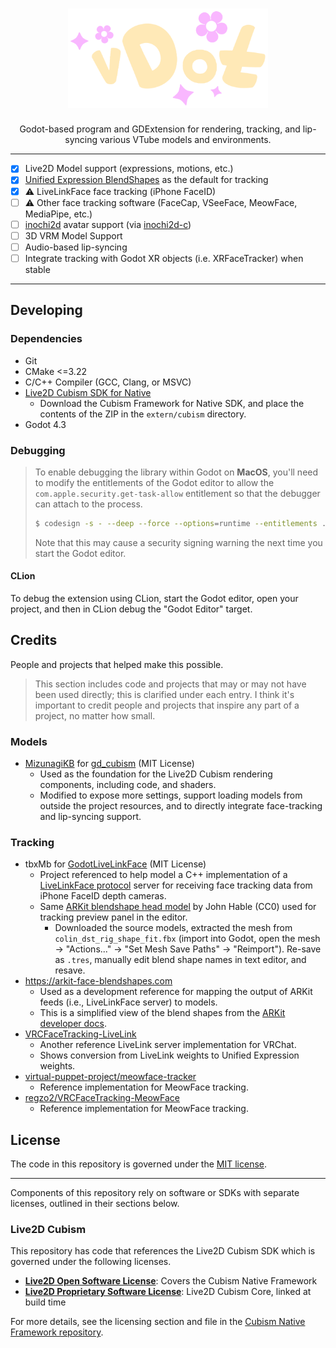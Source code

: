 <h1 align="center">
  <img width="320" src="/support_files/assets/logo-transparent.png" />
</h1>

<p align="center" style="text-align: center;">
  Godot-based program and GDExtension for rendering, tracking, and lip-syncing various VTube models and environments.  
</p>

-----

- [x] Live2D Model support (expressions, motions, etc.)
- [x] [Unified Expression BlendShapes](https://docs.vrcft.io/docs/tutorial-avatars/tutorial-avatars-extras/unified-blendshapes) as the default for tracking
- [x] ⚠️ LiveLinkFace face tracking (iPhone FaceID)
- [ ] ⚠️ Other face tracking software (FaceCap, VSeeFace, MeowFace, MediaPipe, etc.)
- [ ] [inochi2d](https://inochi2d.com) avatar support (via [inochi2d-c](https://github.com/Inochi2D/inochi2d-c))
- [ ] 3D VRM Model Support
- [ ] Audio-based lip-syncing
- [ ] Integrate tracking with Godot XR objects (i.e. XRFaceTracker) when stable

-----

## Developing

### Dependencies

- Git
- CMake <=3.22
- C/C++ Compiler (GCC, Clang, or MSVC)
- [Live2D Cubism SDK for Native](https://www.live2d.com/en/sdk/download/native/)
  - Download the Cubism Framework for Native SDK, and place the contents of the ZIP in the `extern/cubism` directory.
- Godot 4.3

### Debugging

> To enable debugging the library within Godot on **MacOS**, you'll need to modify the entitlements of the Godot editor to allow the `com.apple.security.get-task-allow` entitlement so that the debugger can attach to the process.
> ```bash
> $ codesign -s - --deep --force --options=runtime --entitlements ./editor.entitlements /Applications/Godot.app
> ```
> Note that this may cause a security signing warning the next time you start the Godot editor.

#### CLion

To debug the extension using CLion, start the Godot editor, open your project, and then in CLion debug the "Godot Editor" target.

## Credits

People and projects that helped make this possible.

> This section includes code and projects that may or may not have been used directly; this is clarified under each entry. I think it's important to credit people and projects that inspire any part of a project, no matter how small.

### Models

* [MizunagiKB](https://github.com/MizunagiKB) for [gd_cubism](https://github.com/MizunagiKB/gd_cubism) (MIT License)
  * Used as the foundation for the Live2D Cubism rendering components, including code, and shaders.
  * Modified to expose more settings, support loading models from outside the project resources, and to directly integrate face-tracking and lip-syncing support.

### Tracking

* tbxMb for [GodotLiveLinkFace](https://github.com/tbxMb/GodotLiveLinkFace/tree/main) (MIT License)
  * Project referenced to help model a C++ implementation of a [LiveLinkFace protocol](https://github.com/tbxMb/GodotLiveLinkFace/blob/main/doc/proto.md) server for receiving face tracking data from iPhone FaceID depth cameras.
  * Same [ARKit blendshape head model](http://filmicworlds.com/blog/solving-face-scans-for-arkit/) by John Hable (CC0) used for tracking preview panel in the editor. 
    * Downloaded the source models, extracted the mesh from `colin_dst_rig_shape_fit.fbx` (import into Godot, open the mesh -> "Actions..." -> "Set Mesh Save Paths" -> "Reimport"). Re-save as `.tres`, manually edit blend shape names in text editor, and resave.
* https://arkit-face-blendshapes.com 
  * Used as a development reference for mapping the output of ARKit feeds (i.e., LiveLinkFace server) to models.
  * This is a simplified view of the blend shapes from the [ARKit developer docs](https://developer.apple.com/documentation/arkit/arfaceanchor/blendshapelocation).
* [VRCFaceTracking-LiveLink](https://github.com/kusomaigo/VRCFaceTracking-LiveLink)
  * Another reference LiveLink server implementation for VRChat.
  * Shows conversion from LiveLink weights to Unified Expression weights.
* [virtual-puppet-project/meowface-tracker](https://github.com/virtual-puppet-project/meowface-tracker)
  * Reference implementation for MeowFace tracking.
* [regzo2/VRCFaceTracking-MeowFace](https://github.com/regzo2/VRCFaceTracking-MeowFace)
  * Reference implementation for MeowFace tracking.


## License

The code in this repository is governed under the [MIT license](LICENSE.md).

-----

Components of this repository rely on software or SDKs with separate licenses, outlined in their sections below.

### Live2D Cubism

This repository has code that references the Live2D Cubism SDK which is governed under the following licenses.

 - **[Live2D Open Software License](https://www.live2d.com/eula/live2d-open-software-license-agreement_en.html)**: Covers the Cubism Native Framework 
 - **[Live2D Proprietary Software License](https://www.live2d.com/eula/live2d-open-software-license-agreement_en.html)**: Live2D Cubism Core, linked at build time

For more details, see the licensing section and file in the [Cubism Native Framework repository](https://github.com/Live2D/CubismNativeFramework/tree/develop). 
